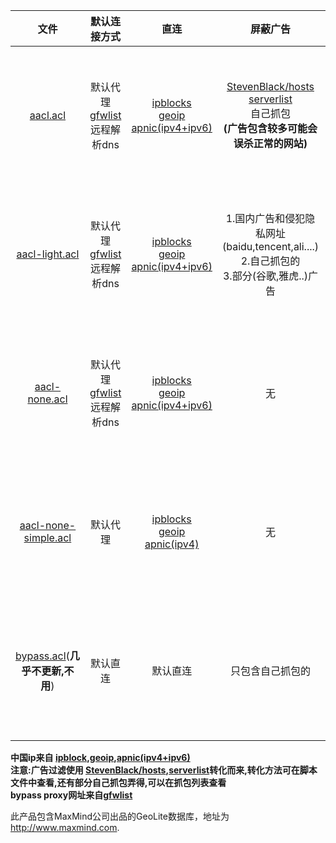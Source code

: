 |文件|默认连接方式|直连|屏蔽广告|地址|
|:--:|:--:|:--:|:--:|:--:|
|[aacl.acl](https://raw.githubusercontent.com/Asutorufa/SsrMicroClient/ACL/aacl.acl)|默认代理<br />[gfwlist](https://github.com/gfwlist/gfwlist)远程解析dns   | [ipblocks](http://www.ipdeny.com/ipblocks/)<br />[geoip](http://geolite.maxmind.com/download/geoip/)<br/>[apnic(ipv4+ipv6)](http://ftp.apnic.net/apnic/stats/apnic/delegated-apnic-latest)|[StevenBlack/hosts](https://github.com/StevenBlack/hosts)<br />[serverlist](https://pgl.yoyo.org/adservers/serverlist.php?hostformat=hosts&showintro=0&mimetype=plaintext)<br />自己抓包<br />**(广告包含较多可能会误杀正常的网站)**|右键复制文件名地址|
|[aacl-light.acl](https://raw.githubusercontent.com/Asutorufa/SsrMicroClient/ACL/aacl-light.acl) |   默认代理<br />[gfwlist](https://github.com/gfwlist/gfwlist)远程解析dns|[ipblocks](http://www.ipdeny.com/ipblocks/)<br/>[geoip](http://geolite.maxmind.com/download/geoip/)<br/>[apnic(ipv4+ipv6)](http://ftp.apnic.net/apnic/stats/apnic/delegated-apnic-latest)|1.国内广告和侵犯隐私网址(baidu,tencent,ali....)<br />2.自己抓包的<br />3.部分(谷歌,雅虎..)广告|右键复制文件名地址|
|[aacl-none.acl](https://raw.githubusercontent.com/Asutorufa/SsrMicroClient/ACL/aacl-none.acl)|默认代理<br />[gfwlist](https://github.com/gfwlist/gfwlist)远程解析dns|[ipblocks](http://www.ipdeny.com/ipblocks/)<br/>[geoip](http://geolite.maxmind.com/download/geoip/)<br/>[apnic(ipv4+ipv6)](http://ftp.apnic.net/apnic/stats/apnic/delegated-apnic-latest)|无|右键复制文件名地址|
|[aacl-none-simple.acl](https://raw.githubusercontent.com/Asutorufa/SsrMicroClient/ACL/aacl-none-simple.acl)|默认代理<br />|[ipblocks](http://www.ipdeny.com/ipblocks/)<br/>[geoip](http://geolite.maxmind.com/download/geoip/)<br/>[apnic(ipv4)](http://ftp.apnic.net/apnic/stats/apnic/delegated-apnic-latest)|无|右键复制文件名地址|
|[bypass.acl](https://raw.githubusercontent.com/Asutorufa/ACL/master/bypass.acl)(**几乎不更新,不用**)|默认直连|默认直连|只包含自己抓包的|右键复制文件名地址|


**中国ip来自 [ipblock](http://www.ipdeny.com/ipblocks/ ),[geoip](http://geolite.maxmind.com/download/geoip/),[apnic(ipv4+ipv6)](http://ftp.apnic.net/apnic/stats/apnic/delegated-apnic-latest)**  
**注意:广告过滤使用 [StevenBlack/hosts](https://github.com/StevenBlack/hosts),[serverlist](https://pgl.yoyo.org/adservers/serverlist.php?hostformat=hosts&showintro=0&mimetype=plaintext)转化而来,转化方法可在脚本文件中查看,还有部分自己抓包弄得,可以在抓包列表查看**  
**bypass proxy网址来自[gfwlist](https://github.com/gfwlist/gfwlist)**

此产品包含MaxMind公司出品的GeoLite数据库，地址为
  <a href="http://www.maxmind.com">http://www.maxmind.com</a>.
